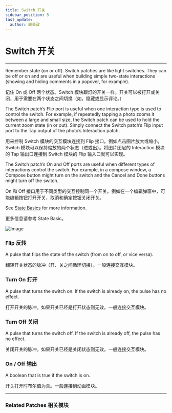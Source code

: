 ```yaml
---
title: Switch 开关
sidebar_position: 5
last_update:
  author: 蒯美政
---
```


# Switch 开关

---

Remember state (on or off). Switch patches are like light switches. They can be off or on and are useful when building simple two-state interactions (showing and hiding comments in a popover, for example).

记住 On 或 Off 两个状态。Switch 模块跟灯的开关一样。开关可以被打开或关闭，用于需要在两个状态之间切换（如，隐藏或显示评论。）

The Switch patch’s Flip port is useful when one interaction type is used to control the switch. For example, if repeatedly tapping a photo zooms it between a large and small size, the Switch patch can be used to hold the current zoom state (in or out). Simply connect the Switch patch’s Flip input port to the Tap output of the photo’s Interaction patch.

用来控制 Switch 模块的交互模块连接到 Flip 接口。例如点击图片放大或缩小，Switch 模块可以保持缩放的两个状态（进或出）。将图片图层的 Interaction 模块的 Tap 输出口连接到 Switch 模块的 Flip 输入口就可以实现。

The Switch patch’s On and Off ports are useful when different types of interactions control the switch. For example, in a compose window, a Compose button might turn on the switch and the Cancel and Done buttons might turn off the switch.

On 和 Off 接口用于不同类型的交互控制同一个开关。例如在一个编辑弹窗中，可能编辑按钮打开开关，取消和确定按钮关闭开关。

See [State Basics](./../PatchEditor/States.md) for more information.

更多信息请参考 State Basic。

![Image](@site/static/img/docs/Utility/switch.png)

### Flip 反转

A pulse that flips the state of the switch (from on to off, or vice versa).

翻转开关状态的脉冲（开、关之间循环切换）。一般连接交互模块。

### Turn On 打开

A pulse that turns the switch on. If the switch is already on, the pulse has no effect.

打开开关的脉冲。如果开关已经是打开状态则无效。一般连接交互模块。

### Turn Off 关闭

A pulse that turns the switch off. If the switch is already off, the pulse has no effect.

关闭开关的脉冲。如果开关已经是关闭状态则无效。一般连接交互模块。

### On / Off 输出

A boolean that is true if the switch is on.

开关打开时布尔值为真。一般连接到动画模块。

---

### Related Patches 相关模块
